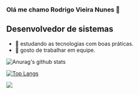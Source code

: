 

### Olá me chamo Rodrigo Vieira Nunes 👋
## Desenvolvedor de sistemas

- 🔭 estudando as  tecnologias com boas práticas.
- 🤝 gosto de trabalhar em equipe. 




![Anurag's github stats](https://github-readme-stats.vercel.app/api?username=rodrigo12663&show_icons=true&theme=radical)

 
[![Top Langs](https://github-readme-stats.vercel.app/api/top-langs/?username=rodrigo12663&show_icons=true&theme=radical&layout=compact)](https://github.com/rodrigo12663/github-readme-stats)

 [<img src="https://img.shields.io/badge/linkedin-%230077B5.svg?&style=for-the-badge&logo=linkedin&logoColor=white" />](https://www.linkedin.com/in/rodrigo-vieira-174b931b2/)





